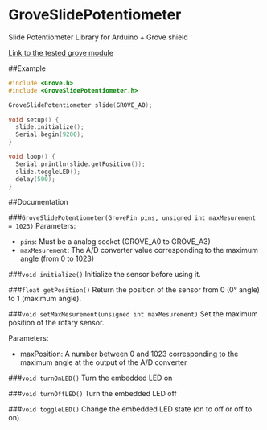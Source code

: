 # GroveSlidePotentiometer
Slide Potentiometer Library for Arduino + Grove shield

[Link to the tested grove module](http://wiki.seeed.cc/Grove-Slide_Potentiometer/)

##Example
```c++
#include <Grove.h>
#include <GroveSlidePotentiometer.h>

GroveSlidePotentiometer slide(GROVE_A0);

void setup() {
  slide.initialize();
  Serial.begin(9200);
}

void loop() {
  Serial.println(slide.getPosition());
  slide.toggleLED();
  delay(500);
}
```

##Documentation

###`GroveSlidePotentiometer(GrovePin pins, unsigned int maxMesurement = 1023)`
Parameters:
- `pins`: Must be a analog socket (GROVE_A0 to GROVE_A3)
- `maxMesurement`: The A/D converter value corresponding to the maximum angle (from 0 to 1023)

###`void initialize()`
Initialize the sensor before using it.

###`float getPosition()`
Return the position of the sensor from 0 (0° angle) to 1 (maximum angle).

###`void setMaxMesurement(unsigned int maxMesurement)`
Set the maximum position of the rotary sensor.

Parameters:
- maxPosition: A number between 0 and 1023 corresponding to the maximum angle at the output of the A/D converter

###`void turnOnLED()`
Turn the embedded LED on

###`void turnOffLED()`
Turn the embedded LED off

###`void toggleLED()`
Change the embedded LED state (on to off or off to on)

